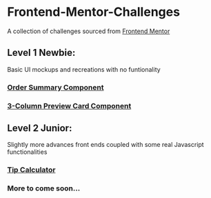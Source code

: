 # Frontend-Mentor-Challenges
A collection of challenges sourced from [Frontend Mentor](https://www.frontendmentor.io/home)

## Level 1 Newbie:
Basic UI mockups and recreations with no funtionality

### [Order Summary Component](https://jleckron.github.io/Frontend-Mentor-Challenges/order-summary-component-main/index.html)

### [3-Column Preview Card Component](https://jleckron.github.io/Frontend-Mentor-Challenges/3-column-preview-card-component-main/index.html)

## Level 2 Junior:
Slightly more advances front ends coupled with some real Javascript functionalities

### [Tip Calculator](https://jleckron.github.io/Frontend-Mentor-Challenges/tip-calculator-app-main/index.html)


### More to come soon...
